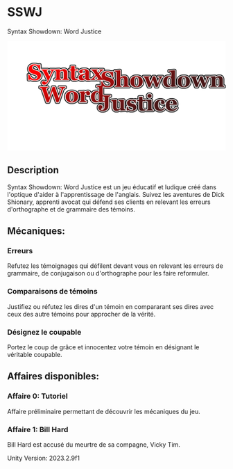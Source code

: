 # SSWJ

Syntax Showdown: Word Justice

![](Assets/Sprites/titre.png)

## Description

Syntax Showdown: Word Justice est un jeu éducatif et ludique créé dans l'optique d'aider à l'apprentissage de l'anglais.
Suivez les aventures de Dick Shionary, apprenti avocat qui défend ses clients en relevant les erreurs d'orthographe et de grammaire des témoins.

## Mécaniques:

### Erreurs
Refutez les témoignages qui défilent devant vous en relevant les erreurs de grammaire, de conjugaison ou d'orthographe pour les faire reformuler.

### Comparaisons de témoins

Justifiez ou réfutez les dires d'un témoin en compararant ses dires avec ceux des autre témoins pour approcher de la vérité.

### Désignez le coupable

Portez le coup de grâce et innocentez votre témoin en désignant le véritable coupable.

## Affaires disponibles:

### Affaire 0: Tutoriel

Affaire préliminaire permettant de découvrir les mécaniques du jeu.

### Affaire 1: Bill Hard

Bill Hard est accusé du meurtre de sa compagne, Vicky Tim.

Unity Version: 2023.2.9f1


